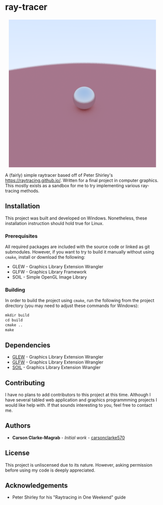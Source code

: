 # ray-tracer

<div style="text-align:center"><img src="https://github.com/carsonclarke570/ray-tracer/blob/master/images/title.png" /></div>

A (fairly) simple raytracer based off of Peter Shirley's https://raytracing.github.io/. Written for a final project in computer graphics. This mostly exists as a sandbox for me to try implementing various ray-tracing methods.

## Installation
This project was built and developed on Windows. Nonetheless, these installation instruction should hold true for Linux.

### Prerequisites
All required packages are included with the source code or linked as git submodules. However, if you want to try to build it manually without using `cmake`, install or download the following:
* GLEW - Graphics Library Extension Wrangler
* GLFW - Graphics Library Framework
* SOIL - Simple OpenGL Image Library

### Building
In order to build the project using `cmake`, run the following from the project directory (you may need to adjust these commands for Windows):
```
mkdir build
cd build
cmake ..
make
```

## Dependencies
* [GLEW](https://github.com/nigels-com/glew) - Graphics Library Extension Wrangler
* [GLFW](https://github.com/glfw/glfw) - Graphics Library Extension Wrangler
* [SOIL](http://lonesock.net/soil.html) - Graphics Library Extension Wrangler

## Contributing
I have no plans to add contributors to this project at this time. Although I have several tabled web application and graphics programmming projects I would like help with. If that sounds interesting to you, feel free to contact me.

## Authors
* **Carson Clarke-Magrab** - *Initial work* - [carsonclarke570](cclarke-magrab.me)

## License
This project is unliscensed due to its nature. However, asking permission before using my code is deeply appreciated.

## Acknowledgements
* Peter Shirley for his "Raytracing in One Weekend" guide
